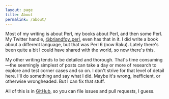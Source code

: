 ```yaml
---
layout: page
title: About
permalink: /about/
---
```


Most of my writing is about Perl, my books about Perl, and then some Perl. My Twitter handle, [@briandfoy_perl](https://www.twitter.com/briandfoy_perl), even has that in it. I did write a book about a different language, but that was Perl 6 (now Raku). Lately there's been quite a bit I could have shared with the world, so now there's this.

My other writing tends to be detailed and thorough. That's time consuming—the seemingly simplest of posts can take a day or more of research to explore and test corner cases and so on. I don't strive for that level of detail here. I'll do something and say what I did. Maybe it's wrong, inefficient, or otherwise wrongheaded. But I can fix that stuff.

All of this is in [GitHub](https://github.com/briandfoy/briandfoy.github.io), so you can file issues and pull requests, I guess.
